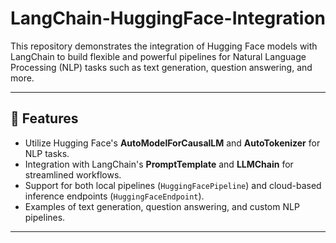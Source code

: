 # LangChain-HuggingFace-Integration

This repository demonstrates the integration of Hugging Face models with LangChain to build flexible and powerful pipelines for Natural Language Processing (NLP) tasks such as text generation, question answering, and more.

---

## 🚀 Features

- Utilize Hugging Face's **AutoModelForCausalLM** and **AutoTokenizer** for NLP tasks.
- Integration with LangChain's **PromptTemplate** and **LLMChain** for streamlined workflows.
- Support for both local pipelines (`HuggingFacePipeline`) and cloud-based inference endpoints (`HuggingFaceEndpoint`).
- Examples of text generation, question answering, and custom NLP pipelines.

---
